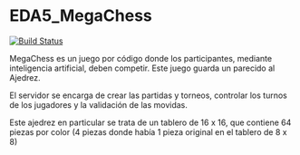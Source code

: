 # EDA5_MegaChess

[![Build Status](https://travis-ci.com/nahueldiaz92/EDA5_MegaChess.svg?branch=main)](https://travis-ci.com/nahueldiaz92/EDA5_MegaChess)

MegaChess es un juego por código donde los participantes, mediante inteligencia artificial, deben competir. Este juego guarda un parecido al Ajedrez. 

El servidor se encarga de crear las partidas y torneos, controlar los turnos de los jugadores y la validación de las movidas. 

Este ajedrez en particular se trata de un tablero de 16 x 16, que contiene 64 piezas por color (4 piezas donde había 1 pieza original en el tablero de 8 x 8)
